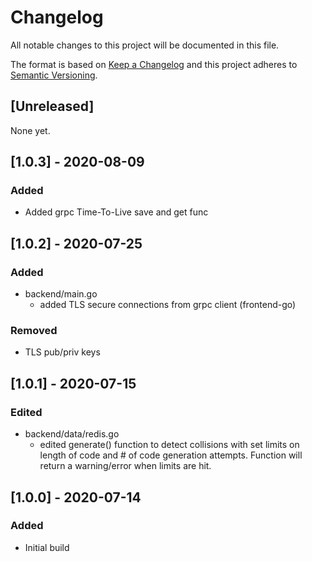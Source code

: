 # Changelog
All notable changes to this project will be documented in this file.

The format is based on [Keep a Changelog](http://keepachangelog.com/en/1.0.0/)
and this project adheres to [Semantic Versioning](http://semver.org/spec/v2.0.0.html).

## [Unreleased]
None yet.

## [1.0.3] - 2020-08-09
### Added
- Added grpc Time-To-Live save and get func

## [1.0.2] - 2020-07-25
### Added
- backend/main.go
  - added TLS secure connections from grpc client (frontend-go)
### Removed
- TLS pub/priv keys

## [1.0.1] - 2020-07-15
### Edited
- backend/data/redis.go
  - edited generate() function to detect collisions with set limits on length of code and # of code generation attempts.  Function will return a warning/error when limits are hit.

## [1.0.0] - 2020-07-14
### Added
- Initial build